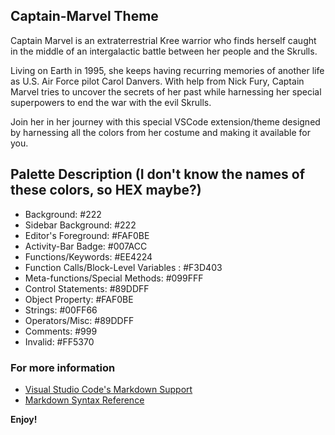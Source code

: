 ## Captain-Marvel Theme

Captain Marvel is an extraterrestrial Kree warrior who finds herself caught in the middle of an intergalactic battle between her people and the Skrulls. 

Living on Earth in 1995, she keeps having recurring memories of another life as U.S. Air Force pilot Carol Danvers. With help from Nick Fury, Captain Marvel tries to uncover the secrets of her past while harnessing her special superpowers to end the war with the evil Skrulls.

Join her in her journey with this special VSCode extension/theme designed by harnessing all the colors from her costume and making it available for you.

## Palette Description (I don't know the names of these colors, so HEX maybe?)
 * Background: #222
 * Sidebar Background: #222
 * Editor's Foreground: #FAF0BE
 * Activity-Bar Badge: #007ACC
 * Functions/Keywords: #EE4224
 * Function Calls/Block-Level Variables : #F3D403
 * Meta-functions/Special Methods: #099FFF
 * Control Statements: #89DDFF
 * Object Property: #FAF0BE
 * Strings: #00FF66
 * Operators/Misc: #89DDFF
 * Comments: #999
 * Invalid: #FF5370

### For more information
* [Visual Studio Code's Markdown Support](http://code.visualstudio.com/docs/languages/markdown)
* [Markdown Syntax Reference](https://help.github.com/articles/markdown-basics/)

**Enjoy!**
